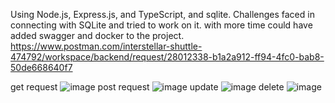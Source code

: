 Using Node.js, Express.js, and TypeScript, and sqlite. 
Challenges faced in connecting with SQLite and tried to work on it.
with more time could have added swagger and docker to the project.
https://www.postman.com/interstellar-shuttle-474792/workspace/backend/request/28012338-b1a2a912-ff94-4fc0-bab8-50de668640f7

get request
![image](https://github.com/TEJASWANTH123/backendDevelopmentApplications/assets/93636836/67e695aa-0128-437f-9309-6443f02eda37)
post request
![image](https://github.com/TEJASWANTH123/backendDevelopmentApplications/assets/93636836/b20bd90e-59e5-43c6-9bcb-3658eb24720a)
update
![image](https://github.com/TEJASWANTH123/backendDevelopmentApplications/assets/93636836/11775d47-6220-4b7b-8f9c-53cdb472f170)
delete
![image](https://github.com/TEJASWANTH123/backendDevelopmentApplications/assets/93636836/9eb6e17a-a07a-404c-a7d5-5def08ac9985)

